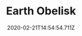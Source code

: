 ---
templateKey: blog-post
title: Earth Obelisk
type: building
description: Warps you to the Mountain.
featuredpost: false
date: 2020-02-21T14:54:54.711Z
featuredimage: /img/Earth_Obelisk.png
cost: 1000000
footprint: 3x2
source: Goblin Problem Quest complete
tags:
  - Iridium Bar (10)
  - Earth Crystal (10)
---